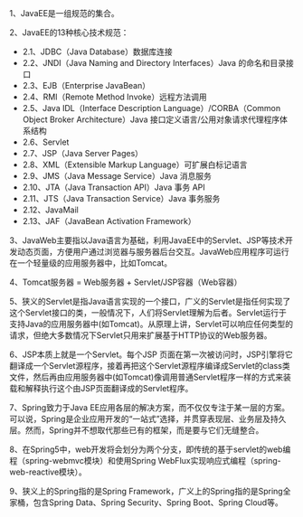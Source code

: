 1、JavaEE是一组规范的集合。

2、JavaEE的13种核心技术规范：

- 2.1、JDBC（Java Database）数据库连接
- 2.2、JNDI（Java Naming and Directory Interfaces）Java 的命名和目录接口
- 2.3、EJB（Enterprise JavaBean）
- 2.4、RMI（Remote Method Invoke）远程方法调用
- 2.5、Java IDL（Interface Description Language）/CORBA（Common Object Broker Architecture）Java 接口定义语言/公用对象请求代理程序体系结构
- 2.6、Servlet 
- 2.7、JSP（Java Server Pages）
- 2.8、XML（Extensible Markup Language）可扩展白标记语言
- 2.9、JMS（Java Message Service）Java 消息服务
- 2.10、JTA（Java Transaction API）Java 事务 API
- 2.11、JTS（Java Transaction Service）Java 事务服务
- 2.12、JavaMail
- 2.13、JAF（JavaBean Activation Framework）

3、JavaWeb主要指以Java语言为基础，利用JavaEE中的Servlet、JSP等技术开发动态页面，方便用户通过浏览器与服务器后台交互。JavaWeb应用程序可运行在一个轻量级的应用服务器中，比如Tomcat。

4、Tomcat服务器 = Web服务器 + Servlet/JSP容器（Web容器）

5、狭义的Servlet是指Java语言实现的一个接口，广义的Servlet是指任何实现了这个Servlet接口的类，一般情况下，人们将Servlet理解为后者。Servlet运行于支持Java的应用服务器中(如Tomcat)。从原理上讲，Servlet可以响应任何类型的请求，但绝大多数情况下Servlet只用来扩展基于HTTP协议的Web服务器。

6、JSP本质上就是一个Servlet。每个JSP 页面在第一次被访问时，JSP引擎将它翻译成一个Servlet源程序，接着再把这个Servlet源程序编译成Servlet的class类文件，然后再由应用服务器中(如Tomcat)像调用普通Servlet程序一样的方式来装载和解释执行这个由JSP页面翻译成的Servlet程序。

7、Spring致力于Java EE应用各层的解决方案，而不仅仅专注于某一层的方案。可以说，Spring是企业应用开发的“一站式”选择，并贯穿表现层、业务层及持久层。然而，Spring并不想取代那些已有的框架，而是要与它们无缝整合。

8、在Spring5中，web开发将会划分为两个分支，即传统的基于servlet的web编程（spring-webmvc模块）和使用Spring WebFlux实现响应式编程（spring-web-reactive模块）。

9、狭义上的Spring指的是Spring Framework，广义上的Spring指的是Spring全家桶，包含Spring Data、Spring Security、Spring Boot、Spring Cloud等。

